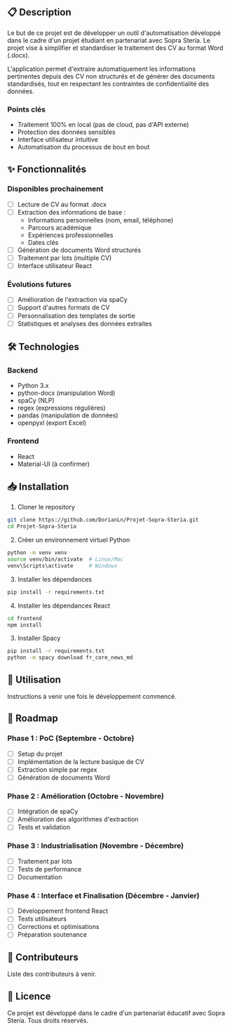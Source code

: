 ## 📋 Description
Le but de ce projet est de développer un outil d'automatisation développé dans le cadre d'un projet étudiant en partenariat avec Sopra Steria. Le projet vise à simplifier et standardiser le traitement des CV au format Word (.docx).

L'application permet d'extraire automatiquement les informations pertinentes depuis des CV non structurés et de générer des documents standardisés, tout en respectant les contraintes de confidentialité des données.

### Points clés
- Traitement 100% en local (pas de cloud, pas d'API externe)
- Protection des données sensibles
- Interface utilisateur intuitive
- Automatisation du processus de bout en bout

## ✨ Fonctionnalités

### Disponibles prochainement
- [ ] Lecture de CV au format .docx
- [ ] Extraction des informations de base :
  - Informations personnelles (nom, email, téléphone)
  - Parcours académique
  - Expériences professionnelles
  - Dates clés
- [ ] Génération de documents Word structurés
- [ ] Traitement par lots (multiple CV)
- [ ] Interface utilisateur React

### Évolutions futures
- [ ] Amélioration de l'extraction via spaCy
- [ ] Support d'autres formats de CV
- [ ] Personnalisation des templates de sortie
- [ ] Statistiques et analyses des données extraites

## 🛠️ Technologies

### Backend
- Python 3.x
- python-docx (manipulation Word)
- spaCy (NLP)
- regex (expressions régulières)
- pandas (manipulation de données)
- openpyxl (export Excel)

### Frontend
- React
- Material-UI (à confirmer)

## 📥 Installation

1. Cloner le repository
```bash
git clone https://github.com/DorianLn/Projet-Sopra-Steria.git
cd Projet-Sopra-Steria
```

2. Créer un environnement virtuel Python
```bash
python -m venv venv
source venv/bin/activate  # Linux/Mac
venv\Scripts\activate     # Windows
```

3. Installer les dépendances
```bash
pip install -r requirements.txt
```

4. Installer les dépendances React
```bash
cd frontend
npm install
```
3. Installer Spacy 
```bash
pip install -r requirements.txt
python -m spacy download fr_core_news_md

```

## 🚀 Utilisation

Instructions à venir une fois le développement commencé.

## 📅 Roadmap

### Phase 1 : PoC (Septembre - Octobre)
- [ ] Setup du projet
- [ ] Implémentation de la lecture basique de CV
- [ ] Extraction simple par regex
- [ ] Génération de documents Word

### Phase 2 : Amélioration (Octobre - Novembre)
- [ ] Intégration de spaCy
- [ ] Amélioration des algorithmes d'extraction
- [ ] Tests et validation

### Phase 3 : Industrialisation (Novembre - Décembre)
- [ ] Traitement par lots
- [ ] Tests de performance
- [ ] Documentation

### Phase 4 : Interface et Finalisation (Décembre - Janvier)
- [ ] Développement frontend React
- [ ] Tests utilisateurs
- [ ] Corrections et optimisations
- [ ] Préparation soutenance

## 👥 Contributeurs

Liste des contributeurs à venir.

## 📜 Licence

Ce projet est développé dans le cadre d'un partenariat éducatif avec Sopra Steria. Tous droits réservés.
